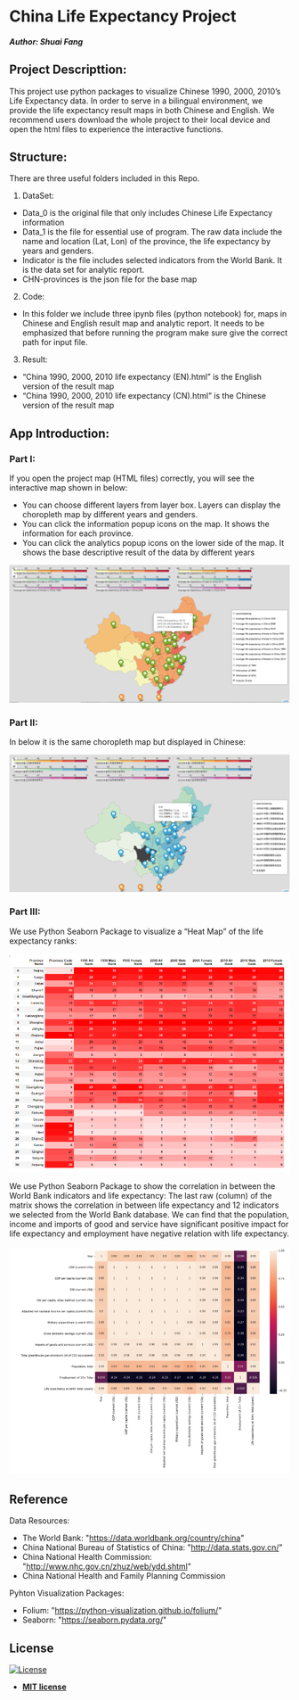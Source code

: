 # China Life Expectancy Project  
##### Author:  ***Shuai Fang***
## Project Descripttion: 
This project use python packages to visualize Chinese 1990, 2000, 2010’s Life Expectancy data. In order to serve in a bilingual environment, we provide the life expectancy result maps in both Chinese and English. We recommend users download the whole project to their local device and open the html files to experience the interactive functions.

## Structure:
There are three useful folders included in this Repo. 
1. DataSet: 
- Data_0 is the original file that only includes Chinese Life Expectancy information 
- Data_1 is the file for essential use of program. The raw data include the name and location (Lat, Lon) of the province, the life expectancy by years and genders. 
- Indicator is the file includes selected indicators from the World Bank. It is the data set for analytic report.
- CHN-provinces is the json file for the base map
2. Code: 
- In this folder we include three ipynb files (python notebook) for, maps in Chinese and English result map and analytic report. It needs to be emphasized that before running the program make sure give the correct path for input file.
3. Result: 
- “China 1990, 2000, 2010 life expectancy (EN).html” is the English version of the result map
- “China 1990, 2000, 2010 life expectancy (CN).html” is the Chinese version of the result map

## App Introduction:
### Part I:
If you open the project map (HTML files) correctly, you will see the interactive map shown in below:
-	You can choose different layers from layer box. Layers can display the choropleth map by different years and genders. 
-	You can click the information popup icons on the map. It shows the information for each province.
-	You can click the analytics popup icons on the lower side of the map. It shows the base descriptive result of the data by different years 

![](Images/MapScreenShot.png)

### Part II:
In below it is the same choropleth map but displayed in Chinese:

![](Images/MapScreenShotCN.png)

### Part III:
We use Python Seaborn Package to visualize a “Heat Map” of the life expectancy ranks:

![](Images/RankMatrix.PNG)

We use Python Seaborn Package to show the correlation in between the World Bank indicators and life expectancy:
The last raw (column) of the matrix shows the correlation in between life expectancy and 12 indicators we selected from the World Bank database. We can find that the population, income and imports of good and service have significant positive impact for life expectancy and employment have negative relation with life expectancy.

![](Images/CorrelationMatrix.PNG)

## Reference
Data Resources:
- The World Bank: "https://data.worldbank.org/country/china"
- China National Bureau of Statistics of China: "http://data.stats.gov.cn/"
- China National Health Commission: "http://www.nhc.gov.cn/zhuz/web/ydd.shtml" 
- China National Health and Family Planning Commission 

Pyhton Visualization Packages:
- Folium: "https://python-visualization.github.io/folium/"
- Seaborn: "https://seaborn.pydata.org/"

## License

[![License](http://img.shields.io/:license-mit-blue.svg?style=flat-square)](http://badges.mit-license.org)

- **[MIT license](http://opensource.org/licenses/mit-license.php)**

